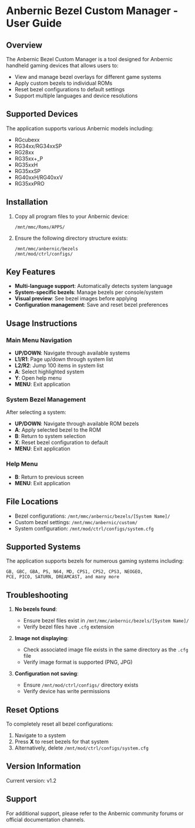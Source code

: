 # Anbernic Bezel Custom Manager - User Guide

## Overview
The Anbernic Bezel Custom Manager is a tool designed for Anbernic handheld gaming devices that allows users to:
- View and manage bezel overlays for different game systems
- Apply custom bezels to individual ROMs
- Reset bezel configurations to default settings
- Support multiple languages and device resolutions

## Supported Devices
The application supports various Anbernic models including:
- RGcubexx
- RG34xx/RG34xxSP
- RG28xx
- RG35xx+_P
- RG35xxH
- RG35xxSP
- RG40xxH/RG40xxV
- RG35xxPRO

## Installation
1. Copy all program files to your Anbernic device:
   ```
   /mnt/mmc/Roms/APPS/
   ```

2. Ensure the following directory structure exists:
   ```
   /mnt/mmc/anbernic/bezels
   /mnt/mod/ctrl/configs/
   ```

## Key Features
- **Multi-language support**: Automatically detects system language
- **System-specific bezels**: Manage bezels per console/system
- **Visual preview**: See bezel images before applying
- **Configuration management**: Save and reset bezel preferences

## Usage Instructions

### Main Menu Navigation
- **UP/DOWN**: Navigate through available systems
- **L1/R1**: Page up/down through system list
- **L2/R2**: Jump 100 items in system list
- **A**: Select highlighted system
- **Y**: Open help menu
- **MENU**: Exit application

### System Bezel Management
After selecting a system:
- **UP/DOWN**: Navigate through available ROM bezels
- **A**: Apply selected bezel to the ROM
- **B**: Return to system selection
- **X**: Reset bezel configuration to default
- **MENU**: Exit application

### Help Menu
- **B**: Return to previous screen
- **MENU**: Exit application

## File Locations
- Bezel configurations: `/mnt/mmc/anbernic/bezels/[System Name]/`
- Custom bezel settings: `/mnt/mmc/anbernic/custom/`
- System configuration: `/mnt/mod/ctrl/configs/system.cfg`

## Supported Systems
The application supports bezels for numerous gaming systems including:
```
GB, GBC, GBA, PS, N64, MD, CPS1, CPS2, CPS3, NEOGEO, 
PCE, PICO, SATURN, DREAMCAST, and many more
```

## Troubleshooting
1. **No bezels found**:
   - Ensure bezel files exist in `/mnt/mmc/anbernic/bezels/[System Name]/`
   - Verify bezel files have `.cfg` extension
   
2. **Image not displaying**:
   - Check associated image file exists in the same directory as the `.cfg` file
   - Verify image format is supported (PNG, JPG)

3. **Configuration not saving**:
   - Ensure `/mnt/mod/ctrl/configs/` directory exists
   - Verify device has write permissions

## Reset Options
To completely reset all bezel configurations:
1. Navigate to a system
2. Press **X** to reset bezels for that system
3. Alternatively, delete `/mnt/mod/ctrl/configs/system.cfg`

## Version Information
Current version: v1.2

## Support
For additional support, please refer to the Anbernic community forums or official documentation channels.